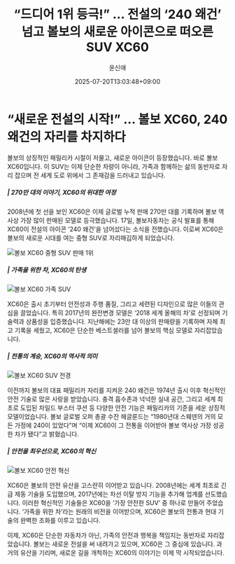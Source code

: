 ﻿---
title: "“드디어 1위 등극!” … 전설의 ‘240 왜건’ 넘고 볼보의 새로운 아이콘으로 떠오른 SUV XC60"
description: "## 270만대 넘게 팔린 XC60 볼보의 새 상징이 된 SUV 240 왜건 시대를 넘어서다 ..."
date: 2025-07-20T13:03:48+09:00
author: "윤신애"
categories: ["automotive"]
tags: ["뉴스", "이슈", "XC60", "XC60 판매량", "볼보", "볼보 240", "SUV 트렌드", "패밀리카"]
hash: 29f6d475
source_url: "https://www.reportera.co.kr/car/volvo-xc60-sales/"
url: "/automotive/deudieo-1wi-deunggeug-jeonseolyi/"
images: ["https://imagedelivery.net/BhPWbivJAhTvor9c-8lV2w/bd54098e-def3-4526-900c-55e9fdc4e600/public", "https://imagedelivery.net/BhPWbivJAhTvor9c-8lV2w/181fd05b-d536-41c4-2449-fb97a3c37500/public", "https://imagedelivery.net/BhPWbivJAhTvor9c-8lV2w/1bb4e338-5af7-437e-cb1f-c89279577a00/public", "https://imagedelivery.net/BhPWbivJAhTvor9c-8lV2w/1ac65e82-f1d3-483f-21cf-e375e9dca300/public"]
thumbnail: "https://imagedelivery.net/BhPWbivJAhTvor9c-8lV2w/bd54098e-def3-4526-900c-55e9fdc4e600/public"
image: "https://imagedelivery.net/BhPWbivJAhTvor9c-8lV2w/bd54098e-def3-4526-900c-55e9fdc4e600/public"
featured_image: "https://imagedelivery.net/BhPWbivJAhTvor9c-8lV2w/bd54098e-def3-4526-900c-55e9fdc4e600/public"
image_width: 1200
image_height: 630
slug: "deudieo-1wi-deunggeug-jeonseolyi"
type: "post"
layout: "single"
news_keywords: "뉴스, 이슈, XC60, XC60 판매량, 볼보"
robots: "index, follow"
draft: false
---

# “새로운 전설의 시작!” … 볼보 XC60, 240 왜건의 자리를 차지하다

볼보의 상징적인 패밀리카 시절이 저물고, 새로운 아이콘이 등장했습니다. 바로 볼보 XC60입니다. 이 SUV는 이제 단순한 차량이 아니라, 가족과 함께하는 삶의 동반자로 자리 잡으며 전 세계 도로 위에서 그 존재감을 드러내고 있습니다.

##### | 270만 대의 이야기, XC60의 위대한 여정

2008년에 첫 선을 보인 XC60은 이제 글로벌 누적 판매 270만 대를 기록하며 볼보 역사상 가장 많이 판매된 모델로 등극했습니다. 17일, 볼보자동차는 공식 발표를 통해 XC60이 전설의 아이콘 ‘240 왜건’을 넘어섰다는 소식을 전했습니다. 이로써 XC60은 볼보의 새로운 시대를 여는 중형 SUV로 자리매김하게 되었습니다.


![볼보 XC60 중형 SUV 판매 1위](https://imagedelivery.net/BhPWbivJAhTvor9c-8lV2w/1bb4e338-5af7-437e-cb1f-c89279577a00/public)


##### | 가족을 위한 차, XC60의 탄생


![볼보 XC60 가족 SUV](https://imagedelivery.net/BhPWbivJAhTvor9c-8lV2w/1ac65e82-f1d3-483f-21cf-e375e9dca300/public)


XC60은 출시 초기부터 안전성과 주행 품질, 그리고 세련된 디자인으로 많은 이들의 관심을 끌었습니다. 특히 2017년의 완전변경 모델은 ‘2018 세계 올해의 차’로 선정되며 기술력과 상품성을 입증했습니다. 지난해에는 23만 대 이상의 판매량을 기록하며 자체 최고 기록을 세웠고, XC60은 단순한 베스트셀러를 넘어 볼보의 핵심 모델로 자리잡았습니다.

##### | 전통의 계승, XC60의 역사적 의미


![볼보 XC60 SUV 전경](https://imagedelivery.net/BhPWbivJAhTvor9c-8lV2w/bd54098e-def3-4526-900c-55e9fdc4e600/public)


이전까지 볼보의 대표 패밀리카 자리를 지켜온 240 왜건은 1974년 출시 이후 혁신적인 안전 기술로 많은 사랑을 받았습니다. 충격 흡수존과 넉넉한 실내 공간, 그리고 세계 최초로 도입된 차일드 부스터 쿠션 등 다양한 안전 기능은 패밀리카의 기준을 세운 상징적 모델이었습니다. 볼보 글로벌 오퍼 총괄 수잔 헤글룬드는 “1980년대 스웨덴의 거의 모든 가정에 240이 있었다”며 “이제 XC60이 그 전통을 이어받아 볼보 역사상 가장 성공한 차가 됐다”고 밝혔습니다.

##### | 안전을 최우선으로, XC60의 혁신


![볼보 XC60 안전 혁신](https://imagedelivery.net/BhPWbivJAhTvor9c-8lV2w/181fd05b-d536-41c4-2449-fb97a3c37500/public)


XC60은 볼보의 안전 유산을 고스란히 이어받고 있습니다. 2008년에는 세계 최초로 긴급 제동 기술을 도입했으며, 2017년에는 차선 이탈 방지 기능을 추가해 업계를 선도했습니다. 이러한 혁신적인 기술들은 XC60을 ‘가장 안전한 SUV’ 중 하나로 만들어 주었습니다. ‘가족을 위한 차’라는 원래의 비전을 이어받으며, XC60은 볼보의 전통과 현대 기술의 완벽한 조화를 이루고 있습니다.

이제, XC60은 단순한 자동차가 아닌, 가족의 안전과 행복을 책임지는 동반자로 자리잡았습니다. 볼보는 새로운 전설을 써 내려가고 있으며, XC60은 그 중심에 있습니다. 과거의 유산을 기리며, 새로운 길을 개척하는 XC60의 이야기는 이제 막 시작되었습니다.

